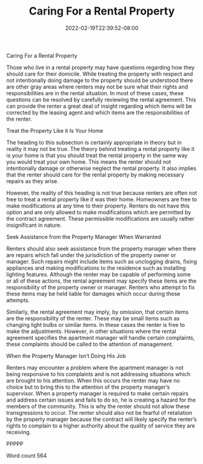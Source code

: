 ﻿---
title: "Caring For a Rental Property"
date: 2022-02-19T22:39:52-08:00
description: "Renting A House Or Apartment Tips for Web Success"
featured_image: "/images/Renting A House Or Apartment.jpg"
tags: ["Renting A House Or Apartment"]
---

Caring For a Rental Property

Those who live in a rental property may have questions regarding how they should care for their domicile. While treating the property with respect and not intentionally doing damage to the property should be understood there are other gray areas where renters may not be sure what their rights and responsibilities are in the rental situation. In most of these cases, these questions can be resolved by carefully reviewing the rental agreement. This can provide the renter a great deal of insight regarding which items will be corrected by the leasing agent and which items are the responsibilities of the renter. 

Treat the Property Like it Is Your Home

The heading to this subsection is certainly appropriate in theory but in reality it may not be true. The theory behind treating a rental property like it is your home is that you should treat the rental property in the same way you would treat your own home. This means the renter should not intentionally damage or otherwise neglect the rental property. It also implies that the renter should care for the rental property by making necessary repairs as they arise. 

However, the reality of this heading is not true because renters are often not free to treat a rental property like it was their home. Homeowners are free to make modifications at any time to their property. Renters do not have this option and are only allowed to make modifications which are permitted by the contract agreement. These permissible modifications are usually rather insignificant in nature. 

Seek Assistance from the Property Manager When Warranted

Renters should also seek assistance from the property manager when there are repairs which fall under the jurisdiction of the property owner or manager. Such repairs might include items such as unclogging drains, fixing appliances and making modifications to the residence such as installing lighting features. Although the renter may be capable of performing some or all of these actions, the rental agreement may specify these items are the responsibility of the property owner or manager. Renters who attempt to fix these items may be held liable for damages which occur during these attempts.

Similarly, the rental agreement may imply, by omission, that certain items are the responsibility of the renter. These may be small items such as changing light bulbs or similar items. In these cases the renter is free to make the adjustments. However, in other situations where the rental agreement specifies the apartment manager will handle certain complaints, these complaints should be called to the attention of management. 

When the Property Manager Isn’t Doing His Job

Renters may encounter a problem where the apartment manager is not being responsive to his complaints and is not addressing situations which are brought to his attention. When this occurs the renter may have no choice but to bring this to the attention of the property manager’s supervisor. When a property manager is required to make certain repairs and address certain issues and fails to do so, he is creating a hazard for the members of the community. This is why the renter should not allow these transgressions to occur. The renter should also not be fearful of retaliation by the property manager because the contract will likely specify the renter’s rights to complain to a higher authority about the quality of service they are receiving. 

PPPPP

Word count 564


